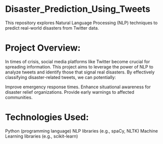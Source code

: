 # Disaster_Prediction_Using_Tweets


This repository explores Natural Language Processing (NLP) techniques to predict real-world disasters from Twitter data.

# Project Overview: 
In times of crisis, social media platforms like Twitter become crucial for spreading information. 
This project aims to leverage the power of NLP to analyze tweets and identify those that signal real disasters. 
By effectively classifying disaster-related tweets, we can potentially:

Improve emergency response times.
Enhance situational awareness for disaster relief organizations. 
Provide early warnings to affected communities.

# Technologies Used:
Python (programming language) NLP libraries (e.g., spaCy, NLTK) Machine Learning libraries (e.g., scikit-learn)
